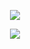 <p align="center">
  <img align="center" justify="center" src="https://github-readme-stats.vercel.app/api?username=Hoffmano&show_icons=true&theme=tokyonight&count_private=true&card_width=495" />
</p>

<p align="center">
  <img align="center" src="https://github-readme-stats.vercel.app/api/top-langs/?username=Hoffmano&theme=tokyonight&count_private=true&card_width=495&orgs=amparosaude&role=ORGANIZATION_MEMBER" />
</p>
